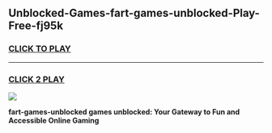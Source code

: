 
## Unblocked-Games-fart-games-unblocked-Play-Free-fj95k
<h3>
<a href="https://premium76.site?title=fart-games-unblocked&ref=10A">CLICK TO PLAY</a></h3>
<hr>

<h3>
<a href="https://premium76.site?title=fart-games-unblocked&ref=10A">CLICK 2 PLAY</a>
  
</h3>

<a href="https://premium76.site?title=fart-games-unblocked&ref=10A"><img src="https://clearcache.store/games.png"></a>


**fart-games-unblocked games unblocked: Your Gateway to Fun and Accessible Online Gaming**
